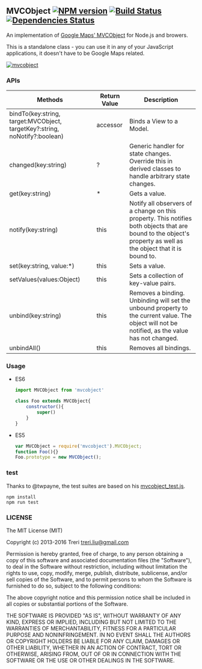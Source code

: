 ## MVCObject [![NPM version](https://badge.fury.io/js/mvcobject.png)](http://badge.fury.io/js/mvcobject) [![Build Status](https://travis-ci.org/Treri/MVCObject.png)](https://travis-ci.org/Treri/MVCObject) [![Dependencies Status](https://david-dm.org/Treri/MVCObject.png)](https://david-dm.org/Treri/MVCObject)

An implementation of [Google Maps' MVCObject](https://web.archive.org/web/20140331075724/https://developers.google.com/maps/articles/mvcfun) for Node.js and browers.

This is a standalone class - you can use it in any of your JavaScript applications, it doesn't have to be Google Maps related.

[![mvcobject](https://nodei.co/npm/mvcobject.png?compact=true)](https://nodei.co/npm/mvcobject)

### APIs

Methods | Return Value | Description
----- | ----- | -----
bindTo(key:string, target:MVCObject, targetKey?:string, noNotify?:boolean) | accessor | Binds a View to a Model.
changed(key:string) | ? | Generic handler for state changes. Override this in derived classes to handle arbitrary state changes.
get(key:string) | * | Gets a value.
notify(key:string) | this | Notify all observers of a change on this property. This notifies both objects that are bound to the object's property as well as the object that it is bound to.
set(key:string, value:*) | this | Sets a value.
setValues(values:Object) | this | Sets a collection of key-value pairs.
unbind(key:string) | this | Removes a binding. Unbinding will set the unbound property to the current value. The object will not be notified, as the value has not changed.
unbindAll() | this | Removes all bindings.

### Usage

- ES6

    ```js
    import MVCObject from 'mvcobject'

    class Foo extends MVCObject{
        constructor(){
            super()
        }
    }
    ```

- ES5

    ```js
    var MVCObject = require('mvcobject').MVCObject;
    function Foo(){}
    Foo.prototype = new MVCObject();
    ```

### test
Thanks to @twpayne, the test suites are based on his [mvcobject_test.js](https://github.com/twpayne/mvcobject/blob/master/src/mvc/mvcobject_test.js).

    npm install
    npm run test

### LICENSE
The MIT License (MIT)

Copyright (c) 2013-2016 Treri treri.liu@gmail.com

Permission is hereby granted, free of charge, to any person obtaining a copy
of this software and associated documentation files (the "Software"), to deal
in the Software without restriction, including without limitation the rights
to use, copy, modify, merge, publish, distribute, sublicense, and/or sell
copies of the Software, and to permit persons to whom the Software is
furnished to do so, subject to the following conditions:

The above copyright notice and this permission notice shall be included in
all copies or substantial portions of the Software.

THE SOFTWARE IS PROVIDED "AS IS", WITHOUT WARRANTY OF ANY KIND, EXPRESS OR
IMPLIED, INCLUDING BUT NOT LIMITED TO THE WARRANTIES OF MERCHANTABILITY,
FITNESS FOR A PARTICULAR PURPOSE AND NONINFRINGEMENT. IN NO EVENT SHALL THE
AUTHORS OR COPYRIGHT HOLDERS BE LIABLE FOR ANY CLAIM, DAMAGES OR OTHER
LIABILITY, WHETHER IN AN ACTION OF CONTRACT, TORT OR OTHERWISE, ARISING FROM,
OUT OF OR IN CONNECTION WITH THE SOFTWARE OR THE USE OR OTHER DEALINGS IN
THE SOFTWARE.
